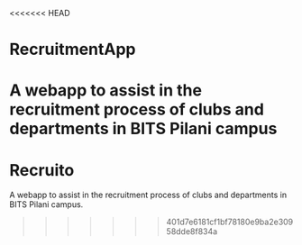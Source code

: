 <<<<<<< HEAD
# RecruitmentApp
A webapp to assist in the recruitment process of clubs and departments in BITS Pilani campus
=======
# Recruito
A webapp to assist in the recruitment process of clubs and departments in BITS Pilani campus.
>>>>>>> 401d7e6181cf1bf78180e9ba2e30958dde8f834a

